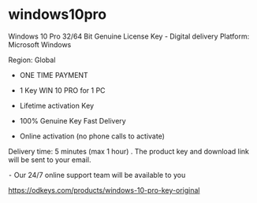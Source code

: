 # windows10pro
Windows 10 Pro 32/64 Bit Genuine License Key - Digital delivery
Platform: Microsoft Windows

Region: Global

- ONE TIME PAYMENT

- 1 Κey WIN 10 PRO for 1 PC

- Lifetime activation Κey

- 100% Genuine Κey Fast Delivery

- Online activation (no phone calls to activate)

Delivery time:  5 minutes (max 1 hour) . The product key and download link will be sent to your email.

⁃ Our 24/7 online support team will be available to you

https://odkeys.com/products/windows-10-pro-key-original
